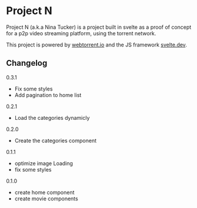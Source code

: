 # Project N

Project N (a.k.a Nina Tucker) is a project built in svelte as a proof of concept
for a p2p video streaming platform, using the torrent network.

This project is powered by [webtorrent.io](webtorrent.io) and the JS framework
[svelte.dev](https://svelte.dev).

## Changelog
0.3.1
- Fix some styles
- Add pagination to home list

0.2.1
- Load the categories dynamicly

0.2.0
- Create the categories component

0.1.1
- optimize image Loading
- fix some styles

0.1.0
- create home component
- create movie components